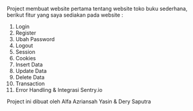 Project membuat website pertama tentang website toko buku sederhana, berikut fitur yang saya sediakan pada website :
1. Login
2. Register
3. Ubah Password
4. Logout
5. Session 
6. Cookies
7. Insert Data
8. Update Data 
9. Delete Data
10. Transaction
11. Error Handling & Integrasi Sentry.io

Project ini dibuat oleh Alfa Azriansah Yasin & Dery Saputra